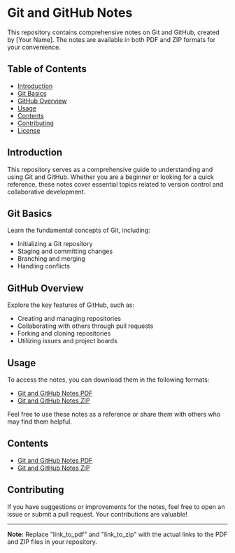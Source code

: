 # Git and GitHub Notes

This repository contains comprehensive notes on Git and GitHub, created by [Your Name]. The notes are available in both PDF and ZIP formats for your convenience.

## Table of Contents

- [Introduction](#introduction)
- [Git Basics](#git-basics)
- [GitHub Overview](#github-overview)
- [Usage](#usage)
- [Contents](#contents)
- [Contributing](#contributing)
- [License](#license)

## Introduction

This repository serves as a comprehensive guide to understanding and using Git and GitHub. Whether you are a beginner or looking for a quick reference, these notes cover essential topics related to version control and collaborative development.

## Git Basics

Learn the fundamental concepts of Git, including:

- Initializing a Git repository
- Staging and committing changes
- Branching and merging
- Handling conflicts

## GitHub Overview

Explore the key features of GitHub, such as:

- Creating and managing repositories
- Collaborating with others through pull requests
- Forking and cloning repositories
- Utilizing issues and project boards

## Usage

To access the notes, you can download them in the following formats:

- [Git and GitHub Notes PDF](link_to_pdf)
- [Git and GitHub Notes ZIP](link_to_zip)

Feel free to use these notes as a reference or share them with others who may find them helpful.

## Contents

- [Git and GitHub Notes PDF](link_to_pdf)
- [Git and GitHub Notes ZIP](link_to_zip)

## Contributing

If you have suggestions or improvements for the notes, feel free to open an issue or submit a pull request. Your contributions are valuable!


---

**Note:** Replace "link_to_pdf" and "link_to_zip" with the actual links to the PDF and ZIP files in your repository.
